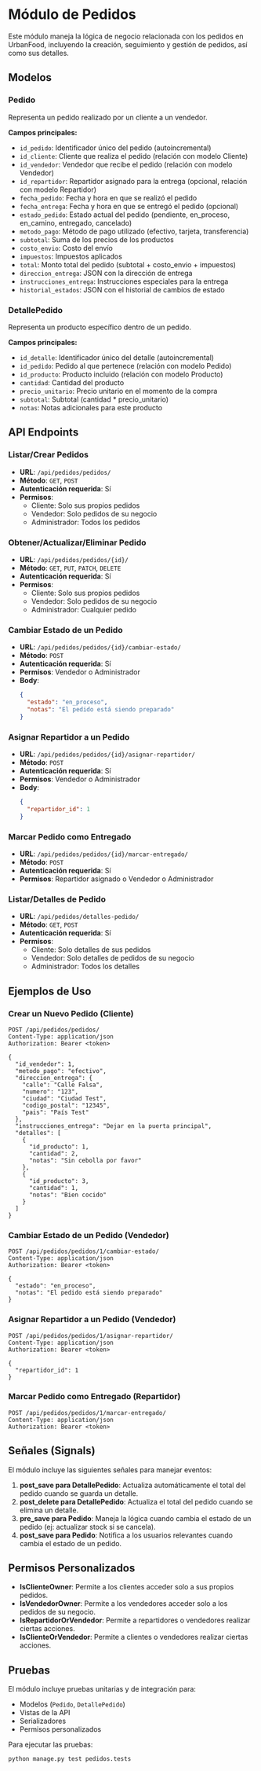 # Módulo de Pedidos

Este módulo maneja la lógica de negocio relacionada con los pedidos en UrbanFood, incluyendo la creación, seguimiento y gestión de pedidos, así como sus detalles.

## Modelos

### Pedido
Representa un pedido realizado por un cliente a un vendedor.

**Campos principales:**
- `id_pedido`: Identificador único del pedido (autoincremental)
- `id_cliente`: Cliente que realiza el pedido (relación con modelo Cliente)
- `id_vendedor`: Vendedor que recibe el pedido (relación con modelo Vendedor)
- `id_repartidor`: Repartidor asignado para la entrega (opcional, relación con modelo Repartidor)
- `fecha_pedido`: Fecha y hora en que se realizó el pedido
- `fecha_entrega`: Fecha y hora en que se entregó el pedido (opcional)
- `estado_pedido`: Estado actual del pedido (pendiente, en_proceso, en_camino, entregado, cancelado)
- `metodo_pago`: Método de pago utilizado (efectivo, tarjeta, transferencia)
- `subtotal`: Suma de los precios de los productos
- `costo_envio`: Costo del envío
- `impuestos`: Impuestos aplicados
- `total`: Monto total del pedido (subtotal + costo_envio + impuestos)
- `direccion_entrega`: JSON con la dirección de entrega
- `instrucciones_entrega`: Instrucciones especiales para la entrega
- `historial_estados`: JSON con el historial de cambios de estado

### DetallePedido
Representa un producto específico dentro de un pedido.

**Campos principales:**
- `id_detalle`: Identificador único del detalle (autoincremental)
- `id_pedido`: Pedido al que pertenece (relación con modelo Pedido)
- `id_producto`: Producto incluido (relación con modelo Producto)
- `cantidad`: Cantidad del producto
- `precio_unitario`: Precio unitario en el momento de la compra
- `subtotal`: Subtotal (cantidad * precio_unitario)
- `notas`: Notas adicionales para este producto

## API Endpoints

### Listar/Crear Pedidos
- **URL**: `/api/pedidos/pedidos/`
- **Método**: `GET`, `POST`
- **Autenticación requerida**: Sí
- **Permisos**: 
  - Cliente: Solo sus propios pedidos
  - Vendedor: Solo pedidos de su negocio
  - Administrador: Todos los pedidos

### Obtener/Actualizar/Eliminar Pedido
- **URL**: `/api/pedidos/pedidos/{id}/`
- **Método**: `GET`, `PUT`, `PATCH`, `DELETE`
- **Autenticación requerida**: Sí
- **Permisos**: 
  - Cliente: Solo sus propios pedidos
  - Vendedor: Solo pedidos de su negocio
  - Administrador: Cualquier pedido

### Cambiar Estado de un Pedido
- **URL**: `/api/pedidos/pedidos/{id}/cambiar-estado/`
- **Método**: `POST`
- **Autenticación requerida**: Sí
- **Permisos**: Vendedor o Administrador
- **Body**:
  ```json
  {
    "estado": "en_proceso",
    "notas": "El pedido está siendo preparado"
  }
  ```

### Asignar Repartidor a un Pedido
- **URL**: `/api/pedidos/pedidos/{id}/asignar-repartidor/`
- **Método**: `POST`
- **Autenticación requerida**: Sí
- **Permisos**: Vendedor o Administrador
- **Body**:
  ```json
  {
    "repartidor_id": 1
  }
  ```

### Marcar Pedido como Entregado
- **URL**: `/api/pedidos/pedidos/{id}/marcar-entregado/`
- **Método**: `POST`
- **Autenticación requerida**: Sí
- **Permisos**: Repartidor asignado o Vendedor o Administrador

### Listar/Detalles de Pedido
- **URL**: `/api/pedidos/detalles-pedido/`
- **Método**: `GET`, `POST`
- **Autenticación requerida**: Sí
- **Permisos**: 
  - Cliente: Solo detalles de sus pedidos
  - Vendedor: Solo detalles de pedidos de su negocio
  - Administrador: Todos los detalles

## Ejemplos de Uso

### Crear un Nuevo Pedido (Cliente)

```http
POST /api/pedidos/pedidos/
Content-Type: application/json
Authorization: Bearer <token>

{
  "id_vendedor": 1,
  "metodo_pago": "efectivo",
  "direccion_entrega": {
    "calle": "Calle Falsa",
    "numero": "123",
    "ciudad": "Ciudad Test",
    "codigo_postal": "12345",
    "pais": "País Test"
  },
  "instrucciones_entrega": "Dejar en la puerta principal",
  "detalles": [
    {
      "id_producto": 1,
      "cantidad": 2,
      "notas": "Sin cebolla por favor"
    },
    {
      "id_producto": 3,
      "cantidad": 1,
      "notas": "Bien cocido"
    }
  ]
}
```

### Cambiar Estado de un Pedido (Vendedor)

```http
POST /api/pedidos/pedidos/1/cambiar-estado/
Content-Type: application/json
Authorization: Bearer <token>

{
  "estado": "en_proceso",
  "notas": "El pedido está siendo preparado"
}
```

### Asignar Repartidor a un Pedido (Vendedor)

```http
POST /api/pedidos/pedidos/1/asignar-repartidor/
Content-Type: application/json
Authorization: Bearer <token>

{
  "repartidor_id": 1
}
```

### Marcar Pedido como Entregado (Repartidor)

```http
POST /api/pedidos/pedidos/1/marcar-entregado/
Content-Type: application/json
Authorization: Bearer <token>
```

## Señales (Signals)

El módulo incluye las siguientes señales para manejar eventos:

1. **post_save para DetallePedido**: Actualiza automáticamente el total del pedido cuando se guarda un detalle.
2. **post_delete para DetallePedido**: Actualiza el total del pedido cuando se elimina un detalle.
3. **pre_save para Pedido**: Maneja la lógica cuando cambia el estado de un pedido (ej: actualizar stock si se cancela).
4. **post_save para Pedido**: Notifica a los usuarios relevantes cuando cambia el estado de un pedido.

## Permisos Personalizados

- **IsClienteOwner**: Permite a los clientes acceder solo a sus propios pedidos.
- **IsVendedorOwner**: Permite a los vendedores acceder solo a los pedidos de su negocio.
- **IsRepartidorOrVendedor**: Permite a repartidores o vendedores realizar ciertas acciones.
- **IsClienteOrVendedor**: Permite a clientes o vendedores realizar ciertas acciones.

## Pruebas

El módulo incluye pruebas unitarias y de integración para:
- Modelos (`Pedido`, `DetallePedido`)
- Vistas de la API
- Serializadores
- Permisos personalizados

Para ejecutar las pruebas:

```bash
python manage.py test pedidos.tests
```
